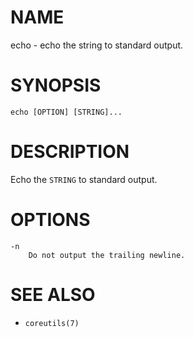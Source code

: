 # NAME
echo - echo the string to standard output.

# SYNOPSIS

    echo [OPTION] [STRING]...

# DESCRIPTION
Echo the `STRING` to standard output.

# OPTIONS

    -n
        Do not output the trailing newline.

# SEE ALSO
- `coreutils(7)`
